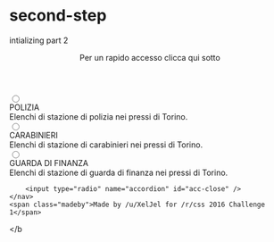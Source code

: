 # second-step
intializing  part  2
<body>
	<nav class="accordion">
		<header class="box">
			<label for="acc-close" class="box-title">Per un rapido accesso clicca qui sotto </label>
		</header>
		<input type="radio" name="accordion" id="cb1" />
		<section class="box">
			<label class="box-title" for="cb1">POLIZIA</label>
			<label class="box-close" for="acc-close"></label>
			<div class="box-content">Elenchi di stazione di polizia nei pressi di Torino.</div>
		</section>
		<input type="radio" name="accordion" id="cb2" />
		<section class="box">
			<label class="box-title" for="cb2">CARABINIERI</label>
			<label class="box-close" for="acc-close"></label>
			<div class="box-content">Elenchi di stazione di carabinieri nei pressi di Torino.</div>
		</section>
		<input type="radio" name="accordion" id="cb3" />
		<section class="box">
			<label class="box-title" for="cb3">GUARDA DI FINANZA</label>
			<label class="box-close" for="acc-close"></label>
			<div class="box-content">Elenchi di stazione di guarda di  finanza nei pressi di Torino.</div>
		</section>

		<input type="radio" name="accordion" id="acc-close" />
	</nav>
	<span class="madeby">Made by /u/XelJel for /r/css 2016 Challenge 1</span>
</b
